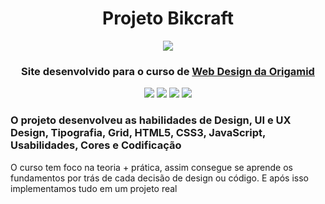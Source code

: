 <div align="center">
    <h1 style="border: none; !important"> Projeto Bikcraft</h1> 
    <img src="https://www.origamid.com/wp-content/uploads/2015/08/projeto-curso-web-design.jpg">
    <h3>Site desenvolvido para o curso de <a href="https://www.origamid.com/curso/web-design-completo/">Web Design da Origamid</a></h3>
    <img src="https://img.shields.io/github/languages/top/henriquemalikovski/bikcraft?style=for-the-badge">
    <img src="https://img.shields.io/badge/-html-E34F26?logo=HTML5&logoColor=white&style=for-the-badge">
    <img src="https://img.shields.io/badge/-css-1572B6?logo=CSS3&logoColor=white&style=for-the-badge">
    <img src="https://img.shields.io/badge/-javascript-F7DF1E?logo=javascript&logoColor=white&style=for-the-badge">
</div>

<h3>
    O projeto desenvolveu as habilidades de Design, UI e UX Design, Tipografia, Grid, HTML5, CSS3, JavaScript, Usabilidades, Cores e Codificação
</h3>

<p>O curso tem foco na teoria + prática, assim consegue se aprende os fundamentos por trás de cada decisão de design ou código. E após isso implementamos tudo em um projeto real</p>

